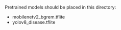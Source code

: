 Pretrained models should be placed in this directory:
- mobilenetv2_bgrem.tflite
- yolov8_disease.tflite
